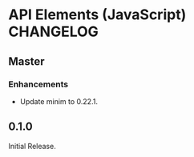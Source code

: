 # API Elements (JavaScript) CHANGELOG

## Master

### Enhancements

- Update minim to 0.22.1.

## 0.1.0

Initial Release.
